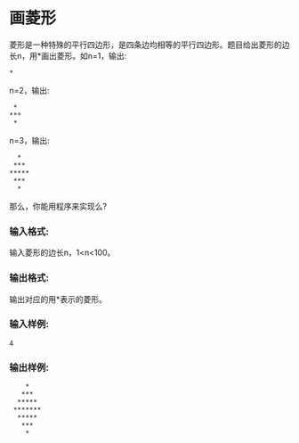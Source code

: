 # 画菱形
菱形是一种特殊的平行四边形，是四条边均相等的平行四边形。题目给出菱形的边长n，用*画出菱形。如n=1，输出:
```
*
```
n=2，输出:
```
 *
*** 
 * 
 ```
n=3，输出:
```
  * 
 ***
*****
 ***
  *
  ```
那么，你能用程序来实现么?

### 输入格式:
输入菱形的边长n，1<n<100。

### 输出格式:
输出对应的用*表示的菱形。

### 输入样例:
```
4
```
### 输出样例:
```
    *
   ***
  *****
 *******
  *****
   ***
    *
```